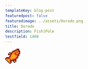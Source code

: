 ```yaml
---
templateKey: blog-post
featuredpost: false
featuredimage: ../assets/Dorado.png
title: Dorado
description: Fish|Pole
testfield: 1408
---
```

![Dorado](../assets/Dorado.png)